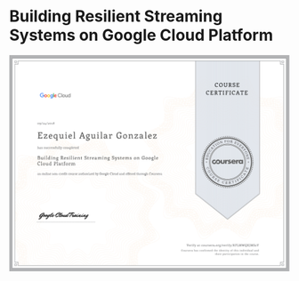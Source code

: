 # Building Resilient Streaming Systems on Google Cloud Platform
![Certificate](05-ezequiel.aguilar-gonzale-building-resilient-streaming-systems-on-google-gloud-platform.png)
